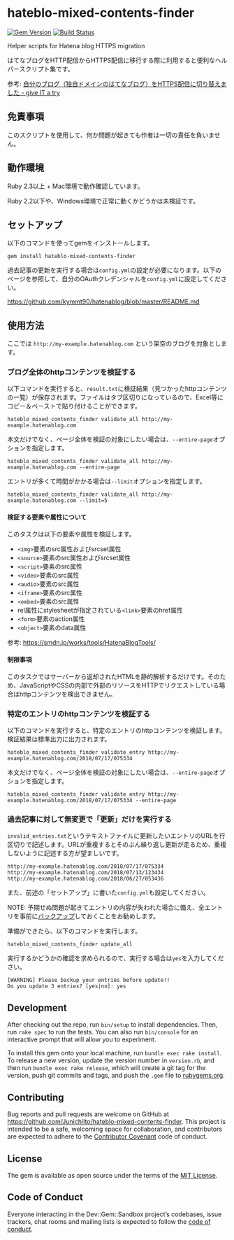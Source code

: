 # hateblo-mixed-contents-finder

[![Gem Version](https://badge.fury.io/rb/hateblo-mixed-contents-finder.svg)](https://badge.fury.io/rb/hateblo-mixed-contents-finder) [![Build Status](https://travis-ci.org/JunichiIto/hateblo-mixed-contents-finder.svg?branch=master)](https://travis-ci.org/JunichiIto/hateblo-mixed-contents-finder)

Helper scripts for Hatena blog HTTPS migration

はてなブログをHTTP配信からHTTPS配信に移行する際に利用すると便利なヘルパースクリプト集です。

参考: [自分のブログ（独自ドメインのはてなブログ）をHTTPS配信に切り替えました \- give IT a try](https://blog.jnito.com/entry/2018/07/16/084116)

## 免責事項

このスクリプトを使用して、何か問題が起きても作者は一切の責任を負いません。

## 動作環境

Ruby 2.3以上 + Mac環境で動作確認しています。

Ruby 2.2以下や、Windows環境で正常に動くかどうかは未検証です。

## セットアップ

以下のコマンドを使ってgemをインストールします。

```
gem install hateblo-mixed-contents-finder
```

過去記事の更新を実行する場合は`config.yml`の設定が必要になります。以下のページを参照して、自分のOAuthクレデンシャルを`config.yml`に設定してください。

https://github.com/kymmt90/hatenablog/blob/master/README.md

## 使用方法

ここでは `http://my-example.hatenablog.com` という架空のブログを対象とします。

### ブログ全体のhttpコンテンツを検証する

以下コマンドを実行すると、`result.txt`に検証結果（見つかったhttpコンテンツの一覧）が保存されます。ファイルはタブ区切りになっているので、Excel等にコピー＆ペーストで貼り付けることができます。

```
hateblo_mixed_contents_finder validate_all http://my-example.hatenablog.com
```

本文だけでなく、ページ全体を検証の対象にしたい場合は、`--entire-page`オプションを指定します。

```
hateblo_mixed_contents_finder validate_all http://my-example.hatenablog.com --entire-page
```

エントリが多くて時間がかかる場合は`--limit`オプションを指定します。

```
hateblo_mixed_contents_finder validate_all http://my-example.hatenablog.com --limit=5
```

#### 検証する要素や属性について

このタスクは以下の要素や属性を検証します。

- `<img>`要素のsrc属性およびsrcset属性
- `<source>`要素のsrc属性およびsrcset属性
- `<script>`要素のsrc属性
- `<video>`要素のsrc属性
- `<audio>`要素のsrc属性
- `<iframe>`要素のsrc属性
- `<embed>`要素のsrc属性
- rel属性にstylesheetが指定されている`<link>`要素のhref属性
- `<form>`要素のaction属性
- `<object>`要素のdata属性

参考: https://smdn.jp/works/tools/HatenaBlogTools/

#### 制限事項

このタスクではサーバーから返却されたHTMLを静的解析するだけです。そのため、JavaScriptやCSSの内部で外部のリソースをHTTPでリクエストしている場合はhttpコンテンツを検出できません。

### 特定のエントリのhttpコンテンツを検証する

以下のコマンドを実行すると、特定のエントリのhttpコンテンツを検証します。検証結果は標準出力に出力されます。

```
hateblo_mixed_contents_finder validate_entry http://my-example.hatenablog.com/2018/07/17/075334
```

本文だけでなく、ページ全体を検証の対象にしたい場合は、`--entire-page`オプションを指定します。

```
hateblo_mixed_contents_finder validate_entry http://my-example.hatenablog.com/2018/07/17/075334 --entire-page
```

### 過去記事に対して無変更で「更新」だけを実行する

`invalid_entries.txt`というテキストファイルに更新したいエントリのURLを行区切りで記述します。URLが重複するとそのぶん繰り返し更新が走るため、重複しないように記述する方が望ましいです。

```
http://my-example.hatenablog.com/2018/07/17/075334
http://my-example.hatenablog.com/2018/07/13/123434
http://my-example.hatenablog.com/2018/06/27/053436
```

また、前述の「セットアップ」に書いた`config.yml`も設定してください。

NOTE: 予期せぬ問題が起きてエントリの内容が失われた場合に備え、全エントリを事前に[バックアップ](http://staff.hatenablog.com/entry/2014/08/22/180000)しておくことをお勧めします。

準備ができたら、以下のコマンドを実行します。

```
hateblo_mixed_contents_finder update_all
```

実行するかどうかの確認を求められるので、実行する場合は`yes`を入力してください。

```
[WARNING] Please backup your entries before update!!
Do you update 3 entries? [yes|no]: yes
```

## Development

After checking out the repo, run `bin/setup` to install dependencies. Then, run `rake spec` to run the tests. You can also run `bin/console` for an interactive prompt that will allow you to experiment.

To install this gem onto your local machine, run `bundle exec rake install`. To release a new version, update the version number in `version.rb`, and then run `bundle exec rake release`, which will create a git tag for the version, push git commits and tags, and push the `.gem` file to [rubygems.org](https://rubygems.org).

## Contributing

Bug reports and pull requests are welcome on GitHub at https://github.com/JunichiIto/hateblo-mixed-contents-finder. This project is intended to be a safe, welcoming space for collaboration, and contributors are expected to adhere to the [Contributor Covenant](http://contributor-covenant.org) code of conduct.

## License

The gem is available as open source under the terms of the [MIT License](https://opensource.org/licenses/MIT).

## Code of Conduct

Everyone interacting in the Dev::Gem::Sandbox project’s codebases, issue trackers, chat rooms and mailing lists is expected to follow the [code of conduct](https://github.com/JunichiIto/hateblo-mixed-contents-finder/blob/master/CODE_OF_CONDUCT.md).

